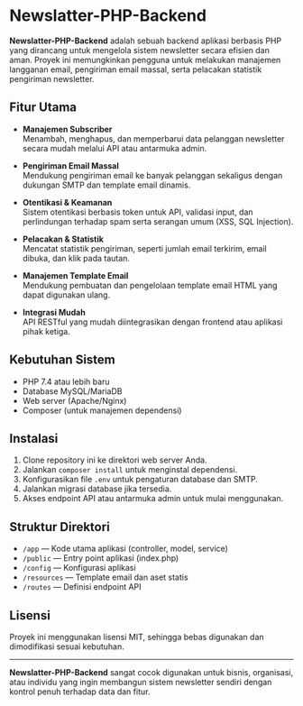 # Newslatter-PHP-Backend

**Newslatter-PHP-Backend** adalah sebuah backend aplikasi berbasis PHP yang dirancang untuk mengelola sistem newsletter secara efisien dan aman. Proyek ini memungkinkan pengguna untuk melakukan manajemen langganan email, pengiriman email massal, serta pelacakan statistik pengiriman newsletter.

## Fitur Utama

- **Manajemen Subscriber**  
    Menambah, menghapus, dan memperbarui data pelanggan newsletter secara mudah melalui API atau antarmuka admin.

- **Pengiriman Email Massal**  
    Mendukung pengiriman email ke banyak pelanggan sekaligus dengan dukungan SMTP dan template email dinamis.

- **Otentikasi & Keamanan**  
    Sistem otentikasi berbasis token untuk API, validasi input, dan perlindungan terhadap spam serta serangan umum (XSS, SQL Injection).

- **Pelacakan & Statistik**  
    Mencatat statistik pengiriman, seperti jumlah email terkirim, email dibuka, dan klik pada tautan.

- **Manajemen Template Email**  
    Mendukung pembuatan dan pengelolaan template email HTML yang dapat digunakan ulang.

- **Integrasi Mudah**  
    API RESTful yang mudah diintegrasikan dengan frontend atau aplikasi pihak ketiga.

## Kebutuhan Sistem

- PHP 7.4 atau lebih baru
- Database MySQL/MariaDB
- Web server (Apache/Nginx)
- Composer (untuk manajemen dependensi)

## Instalasi

1. Clone repository ini ke direktori web server Anda.
2. Jalankan `composer install` untuk menginstal dependensi.
3. Konfigurasikan file `.env` untuk pengaturan database dan SMTP.
4. Jalankan migrasi database jika tersedia.
5. Akses endpoint API atau antarmuka admin untuk mulai menggunakan.

## Struktur Direktori

- `/app` — Kode utama aplikasi (controller, model, service)
- `/public` — Entry point aplikasi (index.php)
- `/config` — Konfigurasi aplikasi
- `/resources` — Template email dan aset statis
- `/routes` — Definisi endpoint API

## Lisensi

Proyek ini menggunakan lisensi MIT, sehingga bebas digunakan dan dimodifikasi sesuai kebutuhan.

---

**Newslatter-PHP-Backend** sangat cocok digunakan untuk bisnis, organisasi, atau individu yang ingin membangun sistem newsletter sendiri dengan kontrol penuh terhadap data dan fitur.
